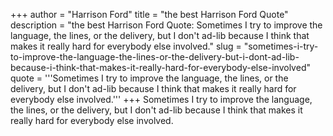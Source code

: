 +++
author = "Harrison Ford"
title = "the best Harrison Ford Quote"
description = "the best Harrison Ford Quote: Sometimes I try to improve the language, the lines, or the delivery, but I don't ad-lib because I think that makes it really hard for everybody else involved."
slug = "sometimes-i-try-to-improve-the-language-the-lines-or-the-delivery-but-i-dont-ad-lib-because-i-think-that-makes-it-really-hard-for-everybody-else-involved"
quote = '''Sometimes I try to improve the language, the lines, or the delivery, but I don't ad-lib because I think that makes it really hard for everybody else involved.'''
+++
Sometimes I try to improve the language, the lines, or the delivery, but I don't ad-lib because I think that makes it really hard for everybody else involved.
